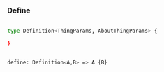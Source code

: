
### Define


```bash

type Definition<ThingParams, AboutThingParams> {

}


define: Definition<A,B> => A {B}

```
